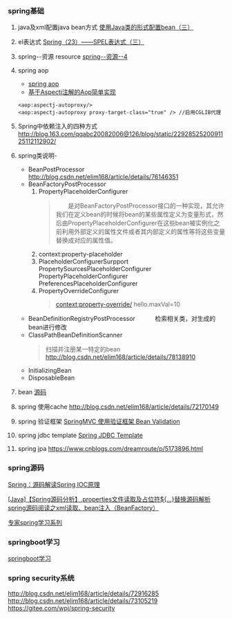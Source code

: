 
### spring基础
1. java及xml配置java bean方式
    [使用Java类的形式配置bean（三）](http://blog.csdn.net/elim168/article/details/77159017)

2. el表达式
    [ Spring（23）——SPEL表达式（三）](http://blog.csdn.net/elim168/article/details/78021523)
3. spring--资源 resource
    [spring--资源--4](http://www.cnblogs.com/duanxz/p/3785151.html)

4. spring aop
    * [spring aop](http://blog.csdn.net/elim168/article/details/78445798)
    * [基于Aspectj注解的Aop简单实现](http://blog.csdn.net/elim168/article/details/78119226)

    ```
    <aop:aspectj-autoproxy/>
    <aop:aspectj-autoproxy proxy-target-class="true" /> //启用CGLIB代理
    ```
5. Spring中依赖注入的四种方式
    http://blog.163.com/qqabc20082006@126/blog/static/2292852520091125112112902/
6. spring类说明-
    * BeanPostProcessor
    http://blog.csdn.net/elim168/article/details/76146351
    * BeanFactoryPostProcessor
        1. PropertyPlaceholderConfigurer
           > 　　是对BeanFactoryPostProcessor接口的一种实现，其允许我们在定义bean的时候将bean的某些属性定义为变量形式，然后由PropertyPlaceholderConfigurer在这些bean被实例化之前利用外部定义的属性文件或者其内部定义的属性等将这些变量替换成对应的属性值。
        2. context:property-placeholder
        3. PlaceholderConfigurerSurpport PropertySourcesPlaceholderConfigurer PropertyPlaceholderConfigurer PreferencesPlaceholderConfigurer
        4. PropertyOverrideConfigurer
            > <context:property-override/> hello.maxVal=10
    * BeanDefinitionRegistryPostProcessor
    　　　检索相关类，对生成的bean进行修改
    * ClassPathBeanDefinitionScanner
        > 扫描并注册某一特定的bean
        > http://blog.csdn.net/elim168/article/details/78138910
    * InitializingBean
    * DisposableBean
7. bean
    [源码](https://www.cnblogs.com/davidwang456/p/4213652.html)
8. spring 使用cache
    http://blog.csdn.net/elim168/article/details/72170149
9. spring 验证框架
        [SpringMVC 使用验证框架 Bean Validation](http://blog.csdn.net/catoop/article/details/51284638)
10. spring jdbc template
        [Spring JDBC Template](http://blog.csdn.net/dingxy/article/details/7403231)
11. spring jpa
    https://www.cnblogs.com/dreamroute/p/5173896.html


### spring源码

[Spring：源码解读Spring IOC原理](http://www.cnblogs.com/ITtangtang/p/3978349.html)

[[Java]【Spring源码分析】.properties文件读取及占位符${...}替换源码解析](http://www.3fwork.com/b200/009295MYM023659/)
[spring源码阅读之xml读取、bean注入（BeanFactory）](http://www.mamicode.com/info-detail-1633657.html)

[专家spring学习系列](http://blog.csdn.net/elim168/article/category/2665715/1)

### springboot学习
[springboot学习](http://412887952-qq-com.iteye.com/category/356333)

### spring security系统
http://blog.csdn.net/elim168/article/details/72916285
http://blog.csdn.net/elim168/article/details/73105219
https://gitee.com/wpj/spring-security
